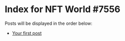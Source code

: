 # Index for NFT World #7556
Posts will be displayed in the order below:

- [Your first post](./001-first.md)

